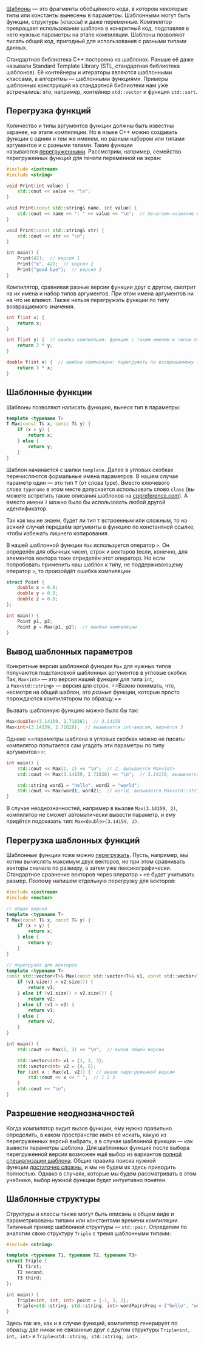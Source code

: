 [Шаблоны](https://en.cppreference.com/w/cpp/language/templates) — это фрагменты обобщённого кода, в котором некоторые типы или константы вынесены в параметры. Шаблонными могут быть функции, структуры (классы) и даже переменные. Компилятор превращает использование шаблона в конкретный код, подставляя в него нужные параметры на этапе компиляции. Шаблоны позволяют писать общий код, пригодный для использования с разными типами данных.

Стандартная библиотека C++ построена на шаблонах. Раньше её даже называли Standard Template Library (STL, стандартная библиотека шаблонов). Её контейнеры и итераторы являются шаблонными классами, а алгоритмы — шаблонными функциями. Примеры шаблонных конструкций из стандартной библиотеки нам уже встречались: это, например, контейнер `std::vector` и функция `std::sort`.
## Перегрузка функций

Количество и типы аргументов функции должны быть известны заранее, на этапе компиляции. Но в языке C++ можно создавать функции с одним и тем же именем, но разным набором или типами аргументов и с разными телами. Такие функции называются [перегруженными](https://en.wikipedia.org/wiki/Function_overloading). Рассмотрим, например, семейство перегруженных функций для печати переменной на экран:

```c++
#include <iostream>
#include <string>

void Print(int value) {
    std::cout << value << "\n";
}

void Print(const std::string& name, int value) {
    std::cout << name << ": " << value << "\n";  // печатаем название и саму величину
}

void Print(const std::string& str) {
    std::cout << str << "\n";
}

int main() {
    Print(42);  // версия 1
    Print("x", 42);  // версия 2
    Print("good bye");  // версия 3
}
```

Компилятор, сравнивая разные версии функции друг с другом, смотрит на их имена и набор типов аргументов. При этом имена аргументов ни на что не влияют. Также нельзя перегружать функции по типу возвращаемого значения. 

```c++
int f(int x) {
    return x;
}

int f(int y) {  // ошибка компиляции: функция с таким именем и типом параметра уже была
    return 2 * y;
}

double f(int x) {  // ошибка компиляции: перегружать по возвращаемому значению нельзя
    return 3 * x;
}
```

## Шаблонные функции

Шаблоны позволяют написать функцию, вынеся тип в параметры:

```c++
template <typename T>
T Max(const T& x, const T& y) {
    if (x > y) {
        return x;
    } else {
        return y;
    }
}
```

Шаблон начинается с шапки `template`. Далее в угловых скобках перечисляются формальные имена параметров. В нашем случае параметр один — это тип `T` (от слова type). Вместо ключевого слова `typename` в этом месте допускается использовать слово `class` (вы можете встретить такие описания шаблонов на [cppreference.com](https://cppreference.com/)). А вместо имени `T` можно было бы использовать любой другой идентификатор.

Так как мы не знаем, будет ли тип `T` встроенным или сложным, то на всякий случай передаём аргументы в функцию по константной ссылке, чтобы избежать лишнего копирования.

В нашей шаблонной функции `Max` используется оператор `>`. Он определён для обычных чисел, строк и векторов (если, конечно, для элементов вектора тоже определён этот оператор). Но если попробовать применить наш шаблон к типу, не поддерживающему оператор `>`, то произойдёт ошибка компиляции:

```c++
struct Point {
    double x = 0.0;
    double y = 0.0;
    double z = 0.0;
};

int main() {
    Point p1, p2;
    Point p = Max(p1, p2);  // ошибка компиляции
}
```
## Вывод шаблонных параметров

Конкретные версии шаблонной функции `Max` для нужных типов получаются подстановкой шаблонных аргументов в угловые скобки. Так, `Max<int>` — это версия нашей функции для типа `int`, а `Max<std::string>` — версия для строк. ==Важно понимать, что, несмотря на общий шаблон, это _разные_ функции, которые просто порождаются компилятором по образцу.==

Вызвать шаблонную функцию можно было бы так:

```c++
Max<double>(3.14159, 2.71828);  // 3.14159
Max<int>(3.14159, 2.71828);  // вызывается int-версия, вернётся 3
```

Однако ==параметры шаблона в угловых скобках можно не писать: компилятор попытается сам угадать эти параметры по типу аргументов==:

```c++
int main() {
    std::cout << Max(1, 2) << "\n";  // 2, вызывается Max<int>
    std::cout << Max(3.14159, 2.71828) << "\n";  // 3.14159, вызывается Max<double>

    std::string word1 = "hello", word2 = "world";
    std::cout << Max(word1, word2);  // world, вызывается Max<std::string>
}
```

В случае неоднозначностей, например в вызове `Max(3.14159, 2)`, компилятор не сможет автоматически вывести параметр, и ему придётся подсказать тип: `Max<double>(3.14159, 2)`.
## Перегрузка шаблонных функций

Шаблонные функции тоже можно [перегружать](https://en.cppreference.com/w/cpp/language/function_template#Function_template_overloading). Пусть, например, мы хотим вычислять максимум двух векторов, но при этом сравнивать векторы сначала по размеру, а затем уже лексикографически. Стандартное сравнение векторов через оператор `>` не будет учитывать размер. Поэтому напишем отдельную перегрузку для векторов:

```c++
#include <iostream>
#include <vector>

// общая версия
template <typename T>
T Max(const T& x, const T& y) {
    if (x > y) {
        return x;
    } else {
        return y;
    }
}

// перегрузка для векторов
template <typename T>
const std::vector<T>& Max(const std::vector<T>& v1, const std::vector<T>& v2) {
    if (v1.size() > v2.size()) {
        return v1;
    } else if (v1.size() < v2.size()) {
        return v2;
    } else if (v1 > v2) {
        return v1;
    } else {
        return v2;
    }
}

int main() {
    std::cout << Max(1, 2) << "\n";  // вызов общей версии

    std::vector<int> v1 = {1, 2, 3};
    std::vector<int> v2 = {4, 5};
    for (int x : Max(v1, v2)) {  // вызов перегруженной версии
        std::cout << x << " ";  // 1 2 3
    }
    std::cout << "\n";
}
```
## Разрешение неоднозначностей

Когда компилятор видит вызов функции, ему нужно правильно определить, в каком пространстве имён её искать, какую из перегруженных версий выбрать, а в случае шаблонной функции — как вывести параметры шаблона. Для шаблонных функций после выбора перегруженной версии возможен ещё выбор из вариантов [полной специализации шаблона](https://en.cppreference.com/w/cpp/language/template_specialization). Общие правила поиска нужной функции [достаточно сложны](https://en.cppreference.com/w/cpp/language/overload_resolution), и мы не будем их здесь приводить полностью. Однако в случаях, которые мы будем рассматривать в этом учебнике, выбор нужной функции будет интуитивно понятен.
## Шаблонные структуры

Структуры и классы также могут быть описаны в общем виде и параметризованы типами или константами времени компиляции. Типичный пример шаблонной структуры — `std::pair`. Определим по аналогии свою структуру `Triple` с тремя шаблонными типами:

```c++
#include <string>

template <typename T1, typename T2, typename T3>
struct Triple {
    T1 first;
    T2 second;
    T3 third;
};

int main() {
    Triple<int, int, int> point = {-1, 3, 2};
    Triple<std::string, std::string, int> wordPairsFreq = {"hello", "world", 42};
}
```

Здесь так же, как и в случае функций, компилятор генерирует по образцу две никак не связанные друг с другом структуры `Triple<int, int, int>` и `Triple<std::string, std::string, int>`.